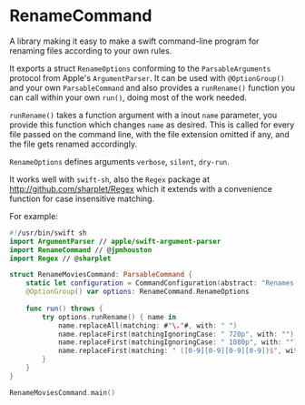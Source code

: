 # RenameCommand

A library making it easy to make a swift command-line program for renaming files according to your own rules.

It exports a struct `RenameOptions` conforming to the `ParsableArguments` protocol from Apple's `ArgumentParser`. It can be used with `@OptionGroup()` and your own `ParsableCommand` and also provides a `runRename()` function you can call within your own `run()`, doing most of the work needed.

 `runRename()` takes a function argument with a inout `name` parameter, you provide this function which changes `name` as desired. This is called for every file passed on the command line, with the file extension omitted if any, and the file gets renamed accordingly.

`RenameOptions`  defines arguments `verbose`, `silent`, `dry-run`.

It works well with `swift-sh`, also the `Regex` package at http://github.com/sharplet/Regex which it extends with a convenience function for case insensitive matching.

For example:

```swift
#!/usr/bin/swift sh
import ArgumentParser // apple/swift-argument-parser
import RenameCommand // @jpmhouston
import Regex // @sharplet

struct RenameMoviesCommand: ParsableCommand {
    static let configuration = CommandConfiguration(abstract: "Renames my ripped movies from their old name format to how I prefer them now.")
    @OptionGroup() var options: RenameCommand.RenameOptions
    
    func run() throws {
        try options.runRename() { name in
            name.replaceAll(matching: #"\."#, with: " ")
            name.replaceFirst(matchingIgnoringCase: " 720p", with: "")
            name.replaceFirst(matchingIgnoringCase: " 1080p", with: "")
            name.replaceFirst(matching: " ([0-9][0-9][0-9][0-9])$", with: " ($1)")
        }
    }
}

RenameMoviesCommand.main()
```
